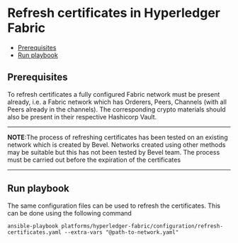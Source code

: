 [//]: # (##############################################################################################)
[//]: # (Copyright Accenture. All Rights Reserved.)
[//]: # (SPDX-License-Identifier: Apache-2.0)
[//]: # (##############################################################################################)

<a name = "refresh-certificates-to-existing-network-in-fabric"></a>
# Refresh certificates in Hyperledger Fabric

- [Prerequisites](#prerequisites)
- [Run playbook](#run-playbook)


<a name = "prerequisites"></a>
## Prerequisites
To refresh certificates a fully configured Fabric network must be present already, i.e. a Fabric network which has Orderers, Peers, Channels (with all Peers already in the channels). The corresponding crypto materials should also be present in their respective Hashicorp Vault. 

---
**NOTE**:The process of refreshing certificates has been tested on an existing network which is created by Bevel. Networks created using other methods may be suitable but this has not been tested by Bevel team. The process must be carried out before the expiration of the certificates

---

<a name = "run_network"></a>
## Run playbook

The same configuration files can be used to refresh the certificates. This can be done using the following command

```
ansible-playbook platforms/hyperledger-fabric/configuration/refresh-certificates.yaml --extra-vars "@path-to-network.yaml"
```
